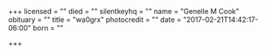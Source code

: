 +++
licensed = ""
died = ""
silentkeyhq = ""
name = "Genelle M Cook"
obituary = ""
title = "wa0grx"
photocredit = ""
date = "2017-02-21T14:42:17-06:00"
born = ""

+++

